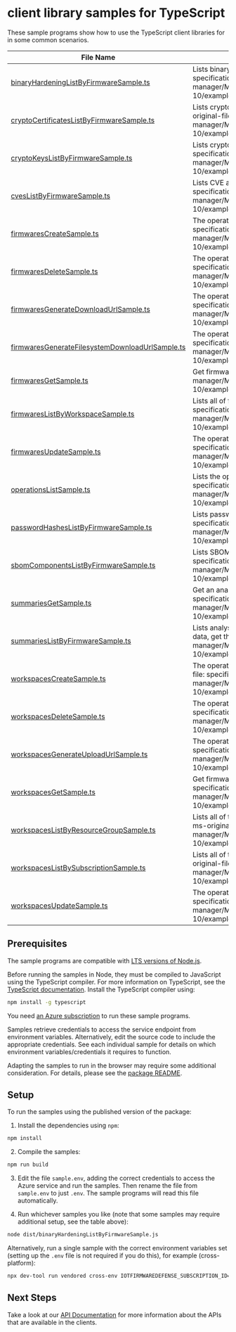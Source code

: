 # client library samples for TypeScript

These sample programs show how to use the TypeScript client libraries for in some common scenarios.

| **File Name**                                                                                   | **Description**                                                                                                                                                                                                                                                           |
| ----------------------------------------------------------------------------------------------- | ------------------------------------------------------------------------------------------------------------------------------------------------------------------------------------------------------------------------------------------------------------------------- |
| [binaryHardeningListByFirmwareSample.ts][binaryhardeninglistbyfirmwaresample]                   | Lists binary hardening analysis results of a firmware. x-ms-original-file: specification/fist/resource-manager/Microsoft.IoTFirmwareDefense/stable/2024-01-10/examples/BinaryHardening_ListByFirmware_MaximumSet_Gen.json                                                 |
| [cryptoCertificatesListByFirmwareSample.ts][cryptocertificateslistbyfirmwaresample]             | Lists cryptographic certificate analysis results found in a firmware. x-ms-original-file: specification/fist/resource-manager/Microsoft.IoTFirmwareDefense/stable/2024-01-10/examples/CryptoCertificates_ListByFirmware_MaximumSet_Gen.json                               |
| [cryptoKeysListByFirmwareSample.ts][cryptokeyslistbyfirmwaresample]                             | Lists cryptographic key analysis results found in a firmware. x-ms-original-file: specification/fist/resource-manager/Microsoft.IoTFirmwareDefense/stable/2024-01-10/examples/CryptoKeys_ListByFirmware_MaximumSet_Gen.json                                               |
| [cvesListByFirmwareSample.ts][cveslistbyfirmwaresample]                                         | Lists CVE analysis results of a firmware. x-ms-original-file: specification/fist/resource-manager/Microsoft.IoTFirmwareDefense/stable/2024-01-10/examples/Cves_ListByFirmware_MaximumSet_Gen.json                                                                         |
| [firmwaresCreateSample.ts][firmwarescreatesample]                                               | The operation to create a firmware. x-ms-original-file: specification/fist/resource-manager/Microsoft.IoTFirmwareDefense/stable/2024-01-10/examples/Firmwares_Create_MaximumSet_Gen.json                                                                                  |
| [firmwaresDeleteSample.ts][firmwaresdeletesample]                                               | The operation to delete a firmware. x-ms-original-file: specification/fist/resource-manager/Microsoft.IoTFirmwareDefense/stable/2024-01-10/examples/Firmwares_Delete_MaximumSet_Gen.json                                                                                  |
| [firmwaresGenerateDownloadUrlSample.ts][firmwaresgeneratedownloadurlsample]                     | The operation to a url for file download. x-ms-original-file: specification/fist/resource-manager/Microsoft.IoTFirmwareDefense/stable/2024-01-10/examples/Firmwares_GenerateDownloadUrl_MaximumSet_Gen.json                                                               |
| [firmwaresGenerateFilesystemDownloadUrlSample.ts][firmwaresgeneratefilesystemdownloadurlsample] | The operation to a url for tar file download. x-ms-original-file: specification/fist/resource-manager/Microsoft.IoTFirmwareDefense/stable/2024-01-10/examples/Firmwares_GenerateFilesystemDownloadUrl_MaximumSet_Gen.json                                                 |
| [firmwaresGetSample.ts][firmwaresgetsample]                                                     | Get firmware. x-ms-original-file: specification/fist/resource-manager/Microsoft.IoTFirmwareDefense/stable/2024-01-10/examples/Firmwares_Get_MaximumSet_Gen.json                                                                                                           |
| [firmwaresListByWorkspaceSample.ts][firmwareslistbyworkspacesample]                             | Lists all of firmwares inside a workspace. x-ms-original-file: specification/fist/resource-manager/Microsoft.IoTFirmwareDefense/stable/2024-01-10/examples/Firmwares_ListByWorkspace_MaximumSet_Gen.json                                                                  |
| [firmwaresUpdateSample.ts][firmwaresupdatesample]                                               | The operation to update firmware. x-ms-original-file: specification/fist/resource-manager/Microsoft.IoTFirmwareDefense/stable/2024-01-10/examples/Firmwares_Update_MaximumSet_Gen.json                                                                                    |
| [operationsListSample.ts][operationslistsample]                                                 | Lists the operations for this resource provider x-ms-original-file: specification/fist/resource-manager/Microsoft.IoTFirmwareDefense/stable/2024-01-10/examples/Operations_List_MaximumSet_Gen.json                                                                       |
| [passwordHashesListByFirmwareSample.ts][passwordhasheslistbyfirmwaresample]                     | Lists password hash analysis results of a firmware. x-ms-original-file: specification/fist/resource-manager/Microsoft.IoTFirmwareDefense/stable/2024-01-10/examples/PasswordHashes_ListByFirmware_MaximumSet_Gen.json                                                     |
| [sbomComponentsListByFirmwareSample.ts][sbomcomponentslistbyfirmwaresample]                     | Lists SBOM analysis results of a firmware. x-ms-original-file: specification/fist/resource-manager/Microsoft.IoTFirmwareDefense/stable/2024-01-10/examples/SbomComponents_ListByFirmware_MaximumSet_Gen.json                                                              |
| [summariesGetSample.ts][summariesgetsample]                                                     | Get an analysis result summary of a firmware by name. x-ms-original-file: specification/fist/resource-manager/Microsoft.IoTFirmwareDefense/stable/2024-01-10/examples/Summaries_Get_MaximumSet_Gen.json                                                                   |
| [summariesListByFirmwareSample.ts][summarieslistbyfirmwaresample]                               | Lists analysis result summary names of a firmware. To fetch the full summary data, get that summary by name. x-ms-original-file: specification/fist/resource-manager/Microsoft.IoTFirmwareDefense/stable/2024-01-10/examples/Summaries_ListByFirmware_MaximumSet_Gen.json |
| [workspacesCreateSample.ts][workspacescreatesample]                                             | The operation to create or update a firmware analysis workspace. x-ms-original-file: specification/fist/resource-manager/Microsoft.IoTFirmwareDefense/stable/2024-01-10/examples/Workspaces_Create_MaximumSet_Gen.json                                                    |
| [workspacesDeleteSample.ts][workspacesdeletesample]                                             | The operation to delete a firmware analysis workspace. x-ms-original-file: specification/fist/resource-manager/Microsoft.IoTFirmwareDefense/stable/2024-01-10/examples/Workspaces_Delete_MaximumSet_Gen.json                                                              |
| [workspacesGenerateUploadUrlSample.ts][workspacesgenerateuploadurlsample]                       | The operation to get a url for file upload. x-ms-original-file: specification/fist/resource-manager/Microsoft.IoTFirmwareDefense/stable/2024-01-10/examples/Workspaces_GenerateUploadUrl_MaximumSet_Gen.json                                                              |
| [workspacesGetSample.ts][workspacesgetsample]                                                   | Get firmware analysis workspace. x-ms-original-file: specification/fist/resource-manager/Microsoft.IoTFirmwareDefense/stable/2024-01-10/examples/Workspaces_Get_MaximumSet_Gen.json                                                                                       |
| [workspacesListByResourceGroupSample.ts][workspaceslistbyresourcegroupsample]                   | Lists all of the firmware analysis workspaces in the specified resource group. x-ms-original-file: specification/fist/resource-manager/Microsoft.IoTFirmwareDefense/stable/2024-01-10/examples/Workspaces_ListByResourceGroup_MaximumSet_Gen.json                         |
| [workspacesListBySubscriptionSample.ts][workspaceslistbysubscriptionsample]                     | Lists all of the firmware analysis workspaces in the specified subscription. x-ms-original-file: specification/fist/resource-manager/Microsoft.IoTFirmwareDefense/stable/2024-01-10/examples/Workspaces_ListBySubscription_MaximumSet_Gen.json                            |
| [workspacesUpdateSample.ts][workspacesupdatesample]                                             | The operation to update a firmware analysis workspaces. x-ms-original-file: specification/fist/resource-manager/Microsoft.IoTFirmwareDefense/stable/2024-01-10/examples/Workspaces_Update_MaximumSet_Gen.json                                                             |

## Prerequisites

The sample programs are compatible with [LTS versions of Node.js](https://github.com/nodejs/release#release-schedule).

Before running the samples in Node, they must be compiled to JavaScript using the TypeScript compiler. For more information on TypeScript, see the [TypeScript documentation][typescript]. Install the TypeScript compiler using:

```bash
npm install -g typescript
```

You need [an Azure subscription][freesub] to run these sample programs.

Samples retrieve credentials to access the service endpoint from environment variables. Alternatively, edit the source code to include the appropriate credentials. See each individual sample for details on which environment variables/credentials it requires to function.

Adapting the samples to run in the browser may require some additional consideration. For details, please see the [package README][package].

## Setup

To run the samples using the published version of the package:

1. Install the dependencies using `npm`:

```bash
npm install
```

2. Compile the samples:

```bash
npm run build
```

3. Edit the file `sample.env`, adding the correct credentials to access the Azure service and run the samples. Then rename the file from `sample.env` to just `.env`. The sample programs will read this file automatically.

4. Run whichever samples you like (note that some samples may require additional setup, see the table above):

```bash
node dist/binaryHardeningListByFirmwareSample.js
```

Alternatively, run a single sample with the correct environment variables set (setting up the `.env` file is not required if you do this), for example (cross-platform):

```bash
npx dev-tool run vendored cross-env IOTFIRMWAREDEFENSE_SUBSCRIPTION_ID="<iotfirmwaredefense subscription id>" IOTFIRMWAREDEFENSE_RESOURCE_GROUP="<iotfirmwaredefense resource group>" node dist/binaryHardeningListByFirmwareSample.js
```

## Next Steps

Take a look at our [API Documentation][apiref] for more information about the APIs that are available in the clients.

[binaryhardeninglistbyfirmwaresample]: https://github.com/Azure/azure-sdk-for-js/blob/main/sdk/iotfirmwaredefense/arm-iotfirmwaredefense/samples/v1/typescript/src/binaryHardeningListByFirmwareSample.ts
[cryptocertificateslistbyfirmwaresample]: https://github.com/Azure/azure-sdk-for-js/blob/main/sdk/iotfirmwaredefense/arm-iotfirmwaredefense/samples/v1/typescript/src/cryptoCertificatesListByFirmwareSample.ts
[cryptokeyslistbyfirmwaresample]: https://github.com/Azure/azure-sdk-for-js/blob/main/sdk/iotfirmwaredefense/arm-iotfirmwaredefense/samples/v1/typescript/src/cryptoKeysListByFirmwareSample.ts
[cveslistbyfirmwaresample]: https://github.com/Azure/azure-sdk-for-js/blob/main/sdk/iotfirmwaredefense/arm-iotfirmwaredefense/samples/v1/typescript/src/cvesListByFirmwareSample.ts
[firmwarescreatesample]: https://github.com/Azure/azure-sdk-for-js/blob/main/sdk/iotfirmwaredefense/arm-iotfirmwaredefense/samples/v1/typescript/src/firmwaresCreateSample.ts
[firmwaresdeletesample]: https://github.com/Azure/azure-sdk-for-js/blob/main/sdk/iotfirmwaredefense/arm-iotfirmwaredefense/samples/v1/typescript/src/firmwaresDeleteSample.ts
[firmwaresgeneratedownloadurlsample]: https://github.com/Azure/azure-sdk-for-js/blob/main/sdk/iotfirmwaredefense/arm-iotfirmwaredefense/samples/v1/typescript/src/firmwaresGenerateDownloadUrlSample.ts
[firmwaresgeneratefilesystemdownloadurlsample]: https://github.com/Azure/azure-sdk-for-js/blob/main/sdk/iotfirmwaredefense/arm-iotfirmwaredefense/samples/v1/typescript/src/firmwaresGenerateFilesystemDownloadUrlSample.ts
[firmwaresgetsample]: https://github.com/Azure/azure-sdk-for-js/blob/main/sdk/iotfirmwaredefense/arm-iotfirmwaredefense/samples/v1/typescript/src/firmwaresGetSample.ts
[firmwareslistbyworkspacesample]: https://github.com/Azure/azure-sdk-for-js/blob/main/sdk/iotfirmwaredefense/arm-iotfirmwaredefense/samples/v1/typescript/src/firmwaresListByWorkspaceSample.ts
[firmwaresupdatesample]: https://github.com/Azure/azure-sdk-for-js/blob/main/sdk/iotfirmwaredefense/arm-iotfirmwaredefense/samples/v1/typescript/src/firmwaresUpdateSample.ts
[operationslistsample]: https://github.com/Azure/azure-sdk-for-js/blob/main/sdk/iotfirmwaredefense/arm-iotfirmwaredefense/samples/v1/typescript/src/operationsListSample.ts
[passwordhasheslistbyfirmwaresample]: https://github.com/Azure/azure-sdk-for-js/blob/main/sdk/iotfirmwaredefense/arm-iotfirmwaredefense/samples/v1/typescript/src/passwordHashesListByFirmwareSample.ts
[sbomcomponentslistbyfirmwaresample]: https://github.com/Azure/azure-sdk-for-js/blob/main/sdk/iotfirmwaredefense/arm-iotfirmwaredefense/samples/v1/typescript/src/sbomComponentsListByFirmwareSample.ts
[summariesgetsample]: https://github.com/Azure/azure-sdk-for-js/blob/main/sdk/iotfirmwaredefense/arm-iotfirmwaredefense/samples/v1/typescript/src/summariesGetSample.ts
[summarieslistbyfirmwaresample]: https://github.com/Azure/azure-sdk-for-js/blob/main/sdk/iotfirmwaredefense/arm-iotfirmwaredefense/samples/v1/typescript/src/summariesListByFirmwareSample.ts
[workspacescreatesample]: https://github.com/Azure/azure-sdk-for-js/blob/main/sdk/iotfirmwaredefense/arm-iotfirmwaredefense/samples/v1/typescript/src/workspacesCreateSample.ts
[workspacesdeletesample]: https://github.com/Azure/azure-sdk-for-js/blob/main/sdk/iotfirmwaredefense/arm-iotfirmwaredefense/samples/v1/typescript/src/workspacesDeleteSample.ts
[workspacesgenerateuploadurlsample]: https://github.com/Azure/azure-sdk-for-js/blob/main/sdk/iotfirmwaredefense/arm-iotfirmwaredefense/samples/v1/typescript/src/workspacesGenerateUploadUrlSample.ts
[workspacesgetsample]: https://github.com/Azure/azure-sdk-for-js/blob/main/sdk/iotfirmwaredefense/arm-iotfirmwaredefense/samples/v1/typescript/src/workspacesGetSample.ts
[workspaceslistbyresourcegroupsample]: https://github.com/Azure/azure-sdk-for-js/blob/main/sdk/iotfirmwaredefense/arm-iotfirmwaredefense/samples/v1/typescript/src/workspacesListByResourceGroupSample.ts
[workspaceslistbysubscriptionsample]: https://github.com/Azure/azure-sdk-for-js/blob/main/sdk/iotfirmwaredefense/arm-iotfirmwaredefense/samples/v1/typescript/src/workspacesListBySubscriptionSample.ts
[workspacesupdatesample]: https://github.com/Azure/azure-sdk-for-js/blob/main/sdk/iotfirmwaredefense/arm-iotfirmwaredefense/samples/v1/typescript/src/workspacesUpdateSample.ts
[apiref]: https://docs.microsoft.com/javascript/api/@azure/arm-iotfirmwaredefense?view=azure-node-preview
[freesub]: https://azure.microsoft.com/free/
[package]: https://github.com/Azure/azure-sdk-for-js/tree/main/sdk/iotfirmwaredefense/arm-iotfirmwaredefense/README.md
[typescript]: https://www.typescriptlang.org/docs/home.html
